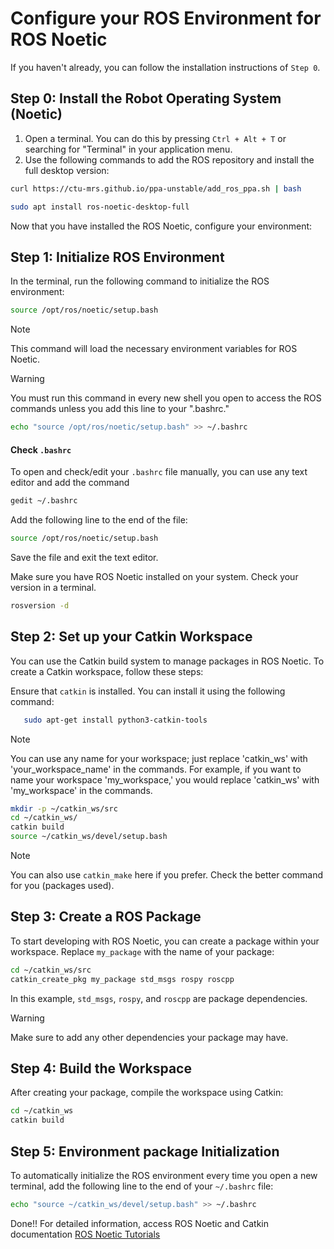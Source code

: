 # Configure your ROS Environment for ROS Noetic

If you haven't already, you can follow the installation instructions of `Step 0`.

## Step 0: Install the Robot Operating System (Noetic)

1. Open a terminal. You can do this by pressing `Ctrl + Alt + T` or searching for "Terminal" in your application menu.
2. Use the following commands to add the ROS repository and install the full desktop version:

```bash
curl https://ctu-mrs.github.io/ppa-unstable/add_ros_ppa.sh | bash

sudo apt install ros-noetic-desktop-full
```

Now that you have installed the ROS Noetic, configure your environment:


## Step 1: Initialize ROS Environment

In the terminal, run the following command to initialize the ROS environment:

```bash
source /opt/ros/noetic/setup.bash
```

> [!NOTE]
> This command will load the necessary environment variables for ROS Noetic.

> [!WARNING]
> You must run this command in every new shell you open to access the ROS commands unless you add this line to your ".bashrc." 

```bash
echo "source /opt/ros/noetic/setup.bash" >> ~/.bashrc
```

#### Check `.bashrc` 
To open and check/edit your `.bashrc` file manually, you can use any text editor and add the command

```bash
gedit ~/.bashrc
```

Add the following line to the end of the file:

```bash
source /opt/ros/noetic/setup.bash
```

Save the file and exit the text editor.

Make sure you have ROS Noetic installed on your system. Check your version in a terminal.

```bash
rosversion -d
```

## Step 2: Set up your Catkin Workspace

You can use the Catkin build system to manage packages in ROS Noetic. To create a Catkin workspace, follow these steps:

Ensure that `catkin` is installed. You can install it using the following command:

```bash
   sudo apt-get install python3-catkin-tools
```


> [!NOTE]
> You can use any name for your workspace; just replace 'catkin_ws' with 'your_workspace_name' in the commands. For example, if you want to name your workspace 'my_workspace,' you would replace 'catkin_ws' with 'my_workspace' in the commands.

```bash
mkdir -p ~/catkin_ws/src
cd ~/catkin_ws/
catkin build
source ~/catkin_ws/devel/setup.bash
```
> [!NOTE]
> You can also use `catkin_make` here if you prefer. Check the better command for you (packages used).


## Step 3: Create a ROS Package

To start developing with ROS Noetic, you can create a package within your workspace. Replace `my_package` with the name of your package:

```bash
cd ~/catkin_ws/src
catkin_create_pkg my_package std_msgs rospy roscpp
```

In this example, `std_msgs`, `rospy`, and `roscpp` are package dependencies. 

> [!WARNING]
> Make sure to add any other dependencies your package may have.


## Step 4: Build the Workspace

After creating your package, compile the workspace using Catkin:

```bash
cd ~/catkin_ws
catkin build
```

## Step 5: Environment package Initialization


To automatically initialize the ROS environment every time you open a new terminal, add the following line to the end of your `~/.bashrc` file:

```bash
echo "source ~/catkin_ws/devel/setup.bash" >> ~/.bashrc
```

Done!! 
For detailed information, access ROS Noetic and Catkin documentation [ROS Noetic Tutorials](http://wiki.ros.org/noetic/Tutorials)
